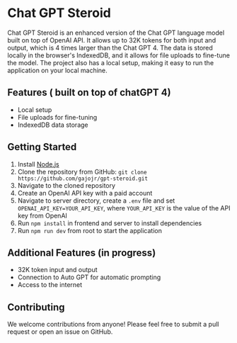 # Chat GPT Steroid

Chat GPT Steroid is an enhanced version of the Chat GPT language model built on top of OpenAI API. It allows up to 32K tokens for both input and output, which is 4 times larger than the Chat GPT 4. The data is stored locally in the browser's IndexedDB, and it allows for file uploads to fine-tune the model. The project also has a local setup, making it easy to run the application on your local machine.

## Features ( built on top of chatGPT 4)

- Local setup
- File uploads for fine-tuning
- IndexedDB data storage

## Getting Started

1.  Install [Node.js](https://nodejs.org/en/)
2.  Clone the repository from GitHub: `git clone https://github.com/gajojr/gpt-steroid.git`
3.  Navigate to the cloned repository
4.  Create an OpenAI API key with a paid account
5.  Navigate to server directory, create a `.env` file and set `OPENAI_API_KEY=YOUR_API_KEY`, where `YOUR_API_KEY` is the value of the API key from OpenAI
6.  Run `npm install` in frontend and server to install dependencies
7.  Run `npm run dev` from root to start the application

## Additional Features (in progress)

- 32K token input and output
- Connection to Auto GPT for automatic prompting
- Access to the internet

## Contributing

We welcome contributions from anyone! Please feel free to submit a pull request or open an issue on GitHub.

